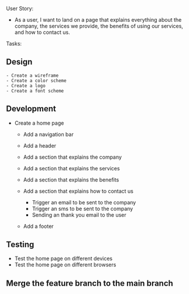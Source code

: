 User Story:

- As a user, I want to land on a page that explains everything about the company, the services we provide, the benefits of using our services, and how to contact us.

Tasks:

## Design

    - Create a wireframe
    - Create a color scheme
    - Create a logo
    - Create a font scheme

## Development

- Create a home page

  - Add a navigation bar
  - Add a header
  - Add a section that explains the company
  - Add a section that explains the services
  - Add a section that explains the benefits
  - Add a section that explains how to contact us

    - Trigger an email to be sent to the company
    - Trigger an sms to be sent to the company
    - Sending an thank you email to the user

  - Add a footer

## Testing

- Test the home page on different devices
- Test the home page on different browsers

## Merge the feature branch to the main branch
